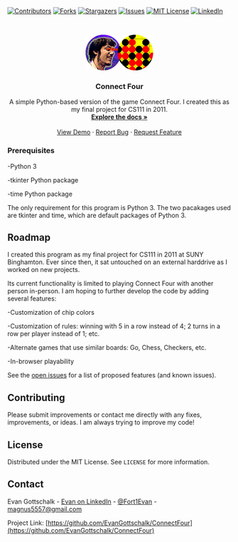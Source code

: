 <!-- PROJECT SHIELDS -->
<!--
*** I'm using markdown "reference style" links for readability.
*** Reference links are enclosed in brackets [ ] instead of parentheses ( ).
*** See the bottom of this document for the declaration of the reference variables
*** for contributors-url, forks-url, etc. This is an optional, concise syntax you may use.
*** https://www.markdownguide.org/basic-syntax/#reference-style-links
-->



[![Contributors][contributors-shield]](https://github.com/EvanGottschalk/)
[![Forks][forks-shield]][forks-url]
[![Stargazers][stars-shield]][stars-url]
[![Issues][issues-shield]](https://github.com/EvanGottschalk/ConnectFour/issues/)
[![MIT License][license-shield]][license-url]
[![LinkedIn][linkedin-shield]](https://www.linkedin.com/in/evan-gottschalk/)





<!-- PROJECT LOGO -->
<br />
<p align="center">
  <a href="https://github.com/EvanGottschalk/ConnectFour">
    <img src="images/logo.png" alt="Logo" width="152" height="80">
  </a>

  <h3 align="center">Connect Four</h3>

  <p align="center">
    A simple Python-based version of the game Connect Four. I created this as my final project for CS111 in 2011.
    <br />
    <a href="https://github.com/EvanGottschalk/ConnectFour"><strong>Explore the docs »</strong></a>
    <br />
    <br />
    <a href="https://www.youtube.com/watch?v=KN3nohBw_CE">View Demo</a>
    ·
    <a href="https://github.com/EvanGottschalk/ConnectFour/issues">Report Bug</a>
    ·
    <a href="https://github.com/EvanGottschalk/ConnectFour/issues">Request Feature</a>
  </p>
</p>



<!-- TABLE OF CONTENTS -->

<!-- Possibly unnecessary template section

<details open="open">
  <summary><h2 style="display: inline-block">Table of Contents</h2></summary>
  <ol>
    <li>
      <a href="#about-the-project">About The Project</a>
      <ul>
        <li><a href="#built-with">Built With</a></li>
      </ul>
    </li>
    <li>
      <a href="#getting-started">Getting Started</a>
      <ul>
        <li><a href="#prerequisites">Prerequisites</a></li>
        <li><a href="#installation">Installation</a></li>
      </ul>
    </li>
    <li><a href="#usage">Usage</a></li>
    <li><a href="#roadmap">Roadmap</a></li>
    <li><a href="#contributing">Contributing</a></li>
    <li><a href="#license">License</a></li>
    <li><a href="#contact">Contact</a></li>
    <li><a href="#acknowledgements">Acknowledgements</a></li>
  </ol>
</details>

-->


<!-- ABOUT THE PROJECT -->

<!-- Possibly unnecessary template section


## About The Project

[![Product Name Screen Shot][product-screenshot]](https://example.com)

Here's a blank template to get started:
**To avoid retyping too much info. Do a search and replace with your text editor for the following:**
`EvanGottschalk`, `ConnectFour`, `Fort1Evan`, `magnus5557@gmail.com`, `Connect Four`, `A simple Python-based version of the game Connect Four. I created this as my final project for CS111 in 2011.`


### Built With

* []()
* []()
* []()

-->



<!-- GETTING STARTED -->

<!-- Possibly unnecessary template section

## Getting Started

To get a local copy up and running follow these simple steps.

-->

### Prerequisites

-Python 3

-tkinter Python package

-time Python package


The only requirement for this program is Python 3. The two pacakages used are tkinter and time, which are default packages of Python 3.

<!-- Possibly unnecessary template section

### Installation

1. Clone the repo
   ```sh
   git clone https://github.com/EvanGottschalk/ConnectFour.git
   ```
2. Install NPM packages
   ```sh
   npm install
   ```

-->


<!-- USAGE EXAMPLES -->

<!-- Possibly unnecessary template section

## Usage

Use this space to show useful examples of how a project can be used. Additional screenshots, code examples and demos work well in this space. You may also link to more resources.

_For more examples, please refer to the [Documentation](https://example.com)_


-->



<!-- ROADMAP -->
## Roadmap

I created this program as my final project for CS111 in 2011 at SUNY Binghamton. Ever since then, it sat untouched on an external harddrive as I worked on new projects.

Its current functionality is limited to playing Connect Four with another person in-person. I am hoping to further develop the code by adding several features:

-Customization of chip colors

-Customization of rules: winning with 5 in a row instead of 4; 2 turns in a row per player instead of 1; etc.

-Alternate games that use similar boards: Go, Chess, Checkers, etc.

-In-browser playability


See the [open issues](https://github.com/EvanGottschalk/ConnectFour/issues) for a list of proposed features (and known issues).


<!-- CONTRIBUTING -->
## Contributing

Please submit improvements or contact me directly with any fixes, improvements, or ideas. I am always trying to improve my code!


<!-- LICENSE -->
## License

Distributed under the MIT License. See `LICENSE` for more information.


<!-- CONTACT -->
## Contact

Evan Gottschalk - [Evan on LinkedIn](https://www.linkedin.com/in/evan-gottschalk/) - [@Fort1Evan](https://twitter.com/Fort1Evan) - magnus5557@gmail.com

Project Link: [https://github.com/EvanGottschalk/ConnectFour](https://github.com/EvanGottschalk/ConnectFour)


<!-- ACKNOWLEDGEMENTS -->

<!-- Possibly unnecessary template section
## Acknowledgements

* []()
* []()
* []()

-->



<!-- MARKDOWN LINKS & IMAGES -->
<!-- https://www.markdownguide.org/basic-syntax/#reference-style-links -->
[contributors-shield]: https://img.shields.io/github/contributors/EvanGottschalk/repo.svg?style=for-the-badge
[contributors-url]: https://github.com/EvanGottschalk/repo/graphs/contributors
[forks-shield]: https://img.shields.io/github/forks/EvanGottschalk/repo.svg?style=for-the-badge
[forks-url]: https://github.com/EvanGottschalk/repo/network/members
[stars-shield]: https://img.shields.io/github/stars/EvanGottschalk/repo.svg?style=for-the-badge
[stars-url]: https://github.com/EvanGottschalk/repo/stargazers
[issues-shield]: https://img.shields.io/github/issues/EvanGottschalk/repo.svg?style=for-the-badge
[issues-url]: https://github.com/EvanGottschalk/repo/issues
[license-shield]: https://img.shields.io/github/license/EvanGottschalk/repo.svg?style=for-the-badge
[license-url]: https://github.com/EvanGottschalk/repo/blob/master/LICENSE.txt
[linkedin-shield]: https://img.shields.io/badge/-LinkedIn-black.svg?style=for-the-badge&logo=linkedin&colorB=555
[linkedin-url]: https://linkedin.com/in/EvanGottschalk

